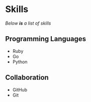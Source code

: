 # Skills

_Below **is** a list of skills_

## Programming Languages
- Ruby
- Go
- Python

## Collaboration
- GitHub
- Git
